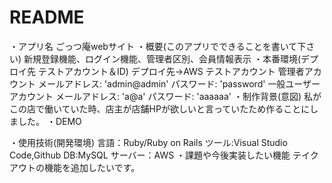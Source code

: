 # README
・アプリ名
  ごっつ庵webサイト
・概要(このアプリでできることを書いて下さい)
    新規登録機能、ログイン機能、管理者区別、会員情報表示
・本番環境(デプロイ先 テストアカウント＆ID)
    デプロイ先→AWS
    テストアカウント
      管理者アカウント
        メールアドレス: 'admin@admin'
        パスワード: 'password'
      一般ユーザーアカウント
        メールアドレス: 'a@a'
        パスワード: 'aaaaaa'
・制作背景(意図)
    私がこの店で働いていた時、店主が店舗HPが欲しいと言っていたため作ることにしました。
・DEMO

・使用技術(開発環境)
    言語：Ruby/Ruby on Rails  ツール:Visual Studio Code,Github  DB:MySQL  サーバー：AWS
・課題や今後実装したい機能
    テイクアウトの機能を追加したいです。
